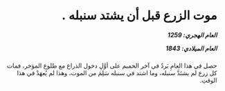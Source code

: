 <h1 dir="rtl">موت الزرع قبل أن يشتد سنبله .</h1>

<h5 dir="rtl">العام الهجري:  1259

العام الميلادي: 1843

</h5>

<p dir="rtl">حصل في هذا العامِ بَردٌ في آخر الحميم على أوَّلِ دخول الذراع مع طلوع المؤخر، فمات كل زرع لم يشتَدَّ سنبله، وما اشتد في سنبله سَلِمَ من الموت، وهذا لم يُعهَدْ في هذا الوقتِ.</p></br>
